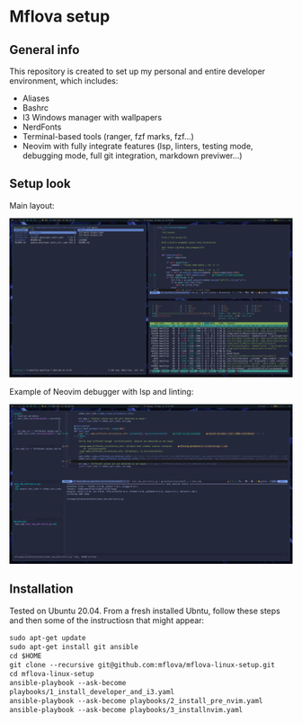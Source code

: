 # Mflova setup

## General info

This repository is created to set up my personal and entire developer environment, which includes:

- Aliases
- Bashrc
- I3 Windows manager with wallpapers
- NerdFonts
- Terminal-based tools (ranger, fzf marks, fzf...)
- Neovim with fully integrate features (lsp, linters, testing mode, debugging mode,
  full git integration, markdown previwer...)

## Setup look

Main layout:

![Main layout](img/main_layout.png)

Example of Neovim debugger with lsp and linting:

![Debugger](img/debugger.png)

## Installation

Tested on Ubuntu 20.04. From a fresh installed Ubntu, follow these steps and then some
of the instructiosn that might appear:

```shell
sudo apt-get update
sudo apt-get install git ansible
cd $HOME
git clone --recursive git@github.com:mflova/mflova-linux-setup.git
cd mflova-linux-setup
ansible-playbook --ask-become playbooks/1_install_developer_and_i3.yaml
ansible-playbook --ask-become playbooks/2_install_pre_nvim.yaml
ansible-playbook --ask-become playbooks/3_installnvim.yaml
```

